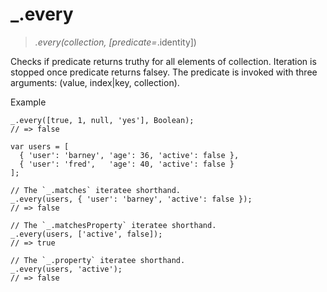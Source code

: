 # _.every  
>_.every(collection, [predicate=_.identity])  

Checks if predicate returns truthy for all elements of collection. Iteration is stopped once predicate returns falsey. The predicate is invoked with three arguments: (value, index|key, collection).   

Example  
```
_.every([true, 1, null, 'yes'], Boolean);
// => false

var users = [
  { 'user': 'barney', 'age': 36, 'active': false },
  { 'user': 'fred',   'age': 40, 'active': false }
];

// The `_.matches` iteratee shorthand.
_.every(users, { 'user': 'barney', 'active': false });
// => false

// The `_.matchesProperty` iteratee shorthand.
_.every(users, ['active', false]);
// => true

// The `_.property` iteratee shorthand.
_.every(users, 'active');
// => false
```
